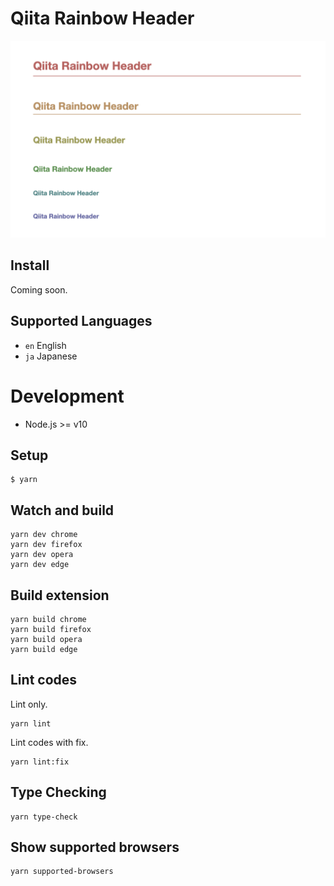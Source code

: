 # Qiita Rainbow Header

![](./promo/Screenshot_1280x800.png)

## Install

Coming soon.

## Supported Languages
- `en` English
- `ja` Japanese

# Development
- Node.js >= v10

## Setup
```
$ yarn
```

## Watch and build
```
yarn dev chrome
yarn dev firefox
yarn dev opera
yarn dev edge
```

## Build extension
```
yarn build chrome
yarn build firefox
yarn build opera
yarn build edge
```

## Lint codes
Lint only.
```
yarn lint
```

Lint codes with fix.
```
yarn lint:fix
```

## Type Checking
```
yarn type-check
```

## Show supported browsers
```
yarn supported-browsers
```
